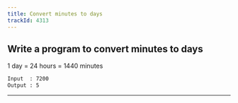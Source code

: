 ```yaml
---
title: Convert minutes to days
trackId: 4313
---
```


## Write a program to convert minutes to days

1 day = 24 hours = 1440 minutes

```txt
Input  : 7200
Output : 5
```

---
